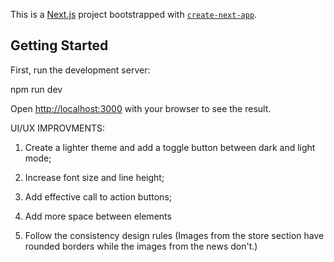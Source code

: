 This is a [Next.js](https://nextjs.org/) project bootstrapped with [`create-next-app`](https://github.com/vercel/next.js/tree/canary/packages/create-next-app).

## Getting Started

First, run the development server:


npm run dev


Open [http://localhost:3000](http://localhost:3000) with your browser to see the result.



UI/UX IMPROVMENTS:

1. Create a lighter theme and add a toggle button between dark and light mode;

2. Increase font size and line height;

3. Add effective call to action buttons;

4. Add more space between elements

5. Follow the consistency design rules (Images from the store section have rounded borders while the images from the news don't.)
